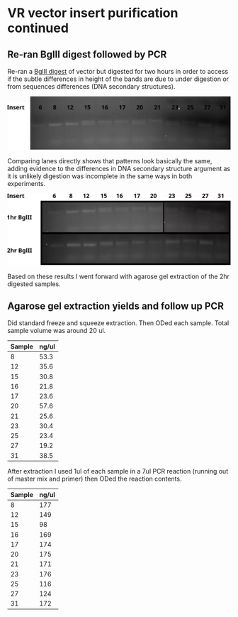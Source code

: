 # VR vector insert purification continued

## Re-ran BglII digest followed by PCR

Re-ran a [BglII digest](36_9-16-21.md#VR-vector-BglII-digestion) of vector but digested for two hours in order to access if the subtle
differences in height of the bands are due to under
digestion or from sequences differences (DNA
secondary structures).

![](images/2hr-BglII-digest-PCR-9-17-21.svg)

Comparing lanes directly shows that patterns look basically the same, adding
evidence to the differences in DNA secondary structure argument as it is
unlikely digestion was incomplete in the same ways in both experiments.

![](images/bglII-1-vs-2-hr-digest-comparison.svg)

Based on these results I went forward with agarose gel extraction of the 2hr
digested samples.

## Agarose gel extraction yields and follow up PCR

Did standard freeze and squeeze extraction. Then ODed each sample. Total sample
volume was around 20 ul.

| Sample | ng/ul |
| ------ | ----- |
| 8      | 53.3  |
| 12     | 35.6  |
| 15     | 30.8  |
| 16     | 21.8  |
| 17     | 23.6  |
| 20     | 57.6  |
| 21     | 25.6  |
| 23     | 30.4  |
| 25     | 23.4  |
| 27     | 19.2  |
| 31     | 38.5  |

After extraction I used 1ul of each sample in a 7ul PCR reaction (running out
of master mix and primer) then ODed the reaction contents.

| Sample | ng/ul |
| ------ | ----- |
| 8      | 177   |
| 12     | 149   |
| 15     | 98    |
| 16     | 169   |
| 17     | 174   |
| 20     | 175   |
| 21     | 171   |
| 23     | 176   |
| 25     | 116   |
| 27     | 124   |
| 31     | 172   |
